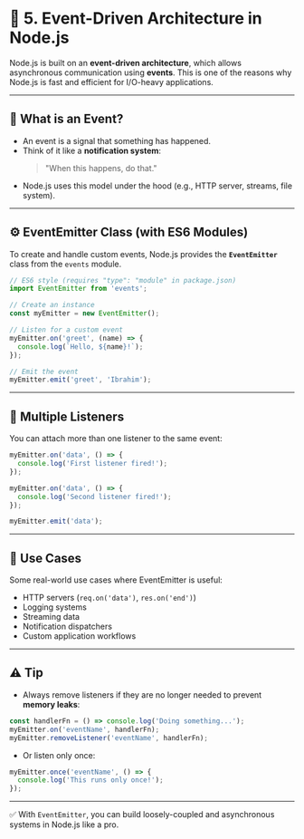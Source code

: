 # 📡 5. Event-Driven Architecture in Node.js

Node.js is built on an **event-driven architecture**, which allows asynchronous communication using **events**. This is one of the reasons why Node.js is fast and efficient for I/O-heavy applications.

---

## 🧠 What is an Event?
- An event is a signal that something has happened.
- Think of it like a **notification system**:
  > "When this happens, do that."
- Node.js uses this model under the hood (e.g., HTTP server, streams, file system).

---

## ⚙️ EventEmitter Class (with ES6 Modules)

To create and handle custom events, Node.js provides the **`EventEmitter`** class from the `events` module.

```js
// ES6 style (requires "type": "module" in package.json)
import EventEmitter from 'events';

// Create an instance
const myEmitter = new EventEmitter();

// Listen for a custom event
myEmitter.on('greet', (name) => {
  console.log(`Hello, ${name}!`);
});

// Emit the event
myEmitter.emit('greet', 'Ibrahim');
```

---

## 🔄 Multiple Listeners
You can attach more than one listener to the same event:
```js
myEmitter.on('data', () => {
  console.log('First listener fired!');
});

myEmitter.on('data', () => {
  console.log('Second listener fired!');
});

myEmitter.emit('data');
```

---

## 🧪 Use Cases
Some real-world use cases where EventEmitter is useful:

- HTTP servers (`req.on('data')`, `res.on('end')`)
- Logging systems
- Streaming data
- Notification dispatchers
- Custom application workflows

---

## ⚠️ Tip
- Always remove listeners if they are no longer needed to prevent **memory leaks**:
```js
const handlerFn = () => console.log('Doing something...');
myEmitter.on('eventName', handlerFn);
myEmitter.removeListener('eventName', handlerFn);
```
- Or listen only once:
```js
myEmitter.once('eventName', () => {
  console.log('This runs only once!');
});
```

---

✅ With `EventEmitter`, you can build loosely-coupled and asynchronous systems in Node.js like a pro.
